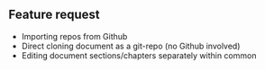 ## Feature request

- Importing repos from Github
- Direct cloning document as a git-repo (no Github involved)
- Editing document sections/chapters separately within common 